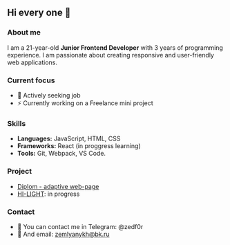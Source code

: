 ## Hi every one 👋

### About me
I am a 21-year-old **Junior Frontend Developer** with 3 years of programming experience. I am passionate about creating responsive and user-friendly web applications.

### Current focus
- 🔭 Actively seeking job
- ⚡ Currently working on a Freelance mini project

### Skills

- **Languages:** JavaScript, HTML, CSS
- **Frameworks:** React (in proggress learning)
- **Tools:** Git, Webpack, VS Code.

### Project
- [Diplom - adaptive web-page](https://github.com/zedf0r/mq-diplom)
- [HI-LIGHT](https://github.com/zedf0r/HI-LIGHT-by-zedf0r): in progress

### Contact

- 💼 You can contact me in Telegram: @zedf0r
- 💼 And email: [zemlyanykh@bk.ru](mailto:zemlyanykh@bk.ru)
